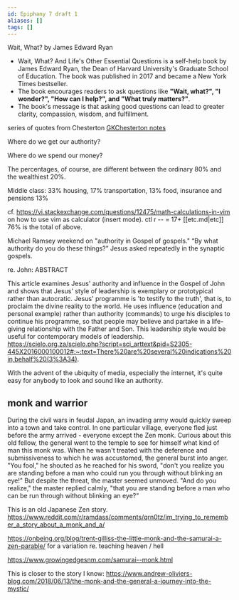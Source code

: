 ```yaml
---
id: Epiphany 7 draft 1
aliases: []
tags: []
---
```


Wait, What? by James Edward Ryan

- Wait, What? And Life's Other Essential Questions is a self-help book by James Edward Ryan, the Dean of Harvard University's Graduate School of Education. The book was published in 2017 and became a New York Times bestseller. 
- The book encourages readers to ask questions like **"Wait, what?", "I wonder?", "How can I help?", and "What truly matters?"**. 
- The book's message is that asking good questions can lead to greater clarity, compassion, wisdom, and fulfillment.

series of quotes from Chesterton [GKChesterton notes](GKChesterton-notes-new.md)  

Where do we get our authority?

Where do we spend our money?

The percentages, of course, are different between the ordinary 80% and the wealthiest 20%.

Middle class: 33% housing, 17% transportation, 13% food, insurance and pensions 13%

cf. https://vi.stackexchange.com/questions/12475/math-calculations-in-vim on how to use vim as calculator (insert mode). ctl r -- = 17+ [[etc.md|etc]]
76% is the total of above.

Michael Ramsey weekend on "authority in Gospel of gospels." “By what authority do you do these things?” Jesus asked repeatedly in the synaptic gospels.

re. John: ABSTRACT

This article examines Jesus' authority and influence in the Gospel of John and shows that Jesus' style of leadership is exemplary or prototypical rather than autocratic. Jesus' programme is 'to testify to the truth', that is, to proclaim the divine reality to the world. He uses influence (education and personal example) rather than authority (commands) to urge his disciples to continue his programme, so that people may believe and partake in a life-giving relationship with the Father and Son. This leadership style would be useful for contemporary models of leadership. https://scielo.org.za/scielo.php?script=sci_arttext&pid=S2305-445X2016000100012#:~:text=There%20are%20several%20indications%20in,behalf%20(3%3A34).

With the advent of the ubiquity of media, especially the internet, it's quite easy for anybody to look and sound like an authority. 

## monk and warrior

During the civil wars in feudal Japan, an invading army would quickly sweep into a town and take control. In one particular village, everyone fled just before the army arrived - everyone except the Zen monk. Curious about this old fellow, the general went to the temple to see for himself what kind of man this monk was. When he wasn't treated with the deference and submissiveness to which he was accustomed, the general burst into anger. "You fool," he shouted as he reached for his sword, "don't you realize you are standing before a man who could run you through without blinking an eye!" But despite the threat, the master seemed unmoved. "And do you realize," the master replied calmly, "that you are standing before a man who can be run through without blinking an eye?"

This is an old Japanese Zen story. https://www.reddit.com/r/ramdass/comments/qrn0tz/im_trying_to_remember_a_story_about_a_monk_and_a/

https://onbeing.org/blog/trent-gilliss-the-little-monk-and-the-samurai-a-zen-parable/ for a variation re. teaching heaven / hell

https://www.growingedgesnm.com/samurai--monk.html

This is closer to the story I know: https://www.andrew-oliviers-blog.com/2018/06/13/the-monk-and-the-general-a-journey-into-the-mystic/

